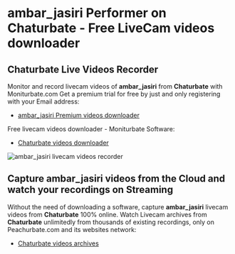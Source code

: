 # ambar_jasiri Performer on Chaturbate - Free LiveCam videos downloader

## Chaturbate Live Videos Recorder

Monitor and record livecam videos of **ambar_jasiri** from **Chaturbate** with Moniturbate.com
Get a premium trial for free by just and only registering with your Email address:
* [ambar_jasiri Premium videos downloader](https://moniturbate.com/request-demo-licence-key.html)

Free livecam videos downloader - Moniturbate Software:
* [Chaturbate videos downloader](https://moniturbate.com/moniturbate-download-software.html)

![ambar_jasiri livecam videos recorder](https://peachurnet.com/templates/moniturbate-software.png)


## Capture ambar_jasiri videos from the Cloud and watch your recordings on Streaming

Without the need of downloading a software, capture **ambar_jasiri** livecam videos from **Chaturbate** 100% online.
Watch Livecam archives from **Chaturbate** unlimitedly from thousands of existing recordings, only on Peachurbate.com and its websites network:
* [Chaturbate videos archives](https://peachurnet.com/)